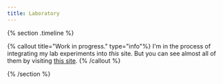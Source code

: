 ```yaml
---
title: Laboratory
---
```


{% section .timeline %}

{% callout title="Work in progress." type="info"%}
I'm in the process of integrating my lab experiments into _this_ site. But you can see almost all of them by visiting [this site](https://playground-ten-pi.vercel.app).
{% /callout %}

{% /section %}